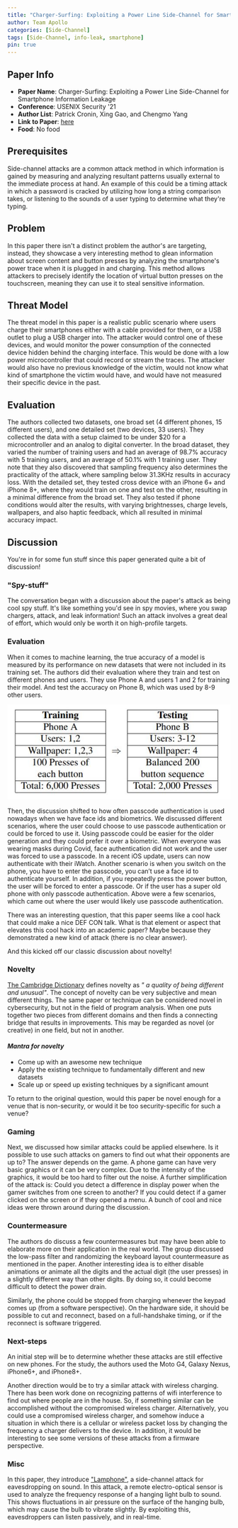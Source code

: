 ```yaml
---
title: "Charger-Surfing: Exploiting a Power Line Side-Channel for Smartphone Information Leakage"
author: Team Apollo
categories: [Side-Channel]
tags: [Side-Channel, info-leak, smartphone]
pin: true
---
```


## Paper Info
- **Paper Name**: Charger-Surfing: Exploiting a Power Line Side-Channel for Smartphone Information Leakage
- **Conference**: USENIX Security '21
- **Author List**: Patrick Cronin, Xing Gao, and Chengmo Yang
- **Link to Paper**: [here](https://www.usenix.org/system/files/sec21-cronin.pdf)
- **Food**: No food

## Prerequisites
Side-channel attacks are a common attack method in which information is gained by measuring and analyzing resultant patterns usually external to the immediate process at hand. An example of this could be a timing attack in which a password is cracked by utilizing how long a string comparison takes, or listening to the sounds of a user typing to determine what they're typing.

## Problem
In this paper there isn't a distinct problem the author's are targeting, instead, they showcase a very interesting method to glean information about screen content and button presses by analyzing the smartphone's power trace when it is plugged in and charging.
This method allows attackers to precisely identify the location of virtual button presses on the touchscreen, meaning they can use it to steal sensitive information.

## Threat Model
The threat model in this paper is a realistic public scenario where users charge their smartphones either with a cable provided for them, or a USB outlet to plug a USB charger into.
The attacker would control one of these devices, and would monitor the power consumption of the connected device hidden behind the charging interface. This would be done with a low power microcontroller that could record or stream the traces.
The attacker would also have no previous knowledge of the victim, would not know what kind of smartphone the victim would have, and would have not measured their specific device in the past.

## Evaluation
The authors collected two datasets, one broad set (4 different phones, 15 different users), and one detailed set (two devices, 33 users). They collected the data with a setup claimed to be under $20 for a microcontroller and an analog to digital converter.
In the broad dataset, they varied the number of training users and had an average of 98.7% accuracy with 5 training users, and an average of 50.1% with 1 training user.
They note that they also discovered that sampling frequency also determines the practicality of the attack, where sampling below 31.3KHz results in accuracy loss.
With the detailed set, they tested cross device with an iPhone 6+ and iPhone 8+, where they would train on one and test on the other, resulting in a minimal difference from the broad set. 
They also tested if phone conditions would alter the results, with varying brightnesses, charge levels, wallpapers, and also haptic feedback, which all resulted in minimal accuracy impact.

## Discussion
You're in for some fun stuff since this paper generated quite a bit of discussion!

### "Spy-stuff"
The conversation began with a discussion about the paper's attack as being cool spy stuff.
It's like something you'd see in spy movies, where you swap chargers, attack, and leak information! Such an attack involves a great deal of effort, which would only be worth it on high-profile targets.


### Evaluation

When it comes to machine learning, the true accuracy of a model is measured by its performance on new datasets that were not included in its training set.
The authors did their evaluation where they train and test on different phones and users.
They use Phone A and users 1 and 2 for training their model. 
And test the accuracy on Phone B, which was used by 8-9 other users.

![](/assets/img/2021-11-03-charger-surfing/1.JPG)

Then, the discussion shifted to how often passcode authentication is used nowadays when we have face ids and biometrics.
We discussed different scenarios, where the user could choose to use passcode authentication or could be forced to use it.
Using passcode could be easier for the older generation and they could prefer it over a biometric.
When everyone was wearing masks during Covid, face authentication did not work and the user was forced to use a passcode. 
In a recent iOS update, users can now authenticate with their iWatch.
Another scenario is when you switch on the phone, you have to enter the passcode, you can’t use a face id to authenticate yourself. 
In addition, if you repeatedly press the power button, the user will be forced to enter a passcode.
Or if the user has a super old phone with only passcode authentication.
Above were a few scenarios, which came out where the user would likely use passcode authentication.

There was an interesting question, that this paper seems like a cool hack that could make a nice DEF CON talk. 
What is that element or aspect that elevates this cool hack into an academic paper?
Maybe because they demonstrated a new kind of attack (there is no clear answer).

And this kicked off our classic discussion about novelty!

### Novelty
[The Cambridge Dictionary](https://dictionary.cambridge.org/us/dictionary/english/novelty) defines novelty as _" a quality of being different and unusual"_.
The concept of novelty can be very subjective and mean different things.
The same paper or technique can be considered novel in cybersecurity, but not in the field of program analysis.
When one puts together two pieces from different domains and then finds a connecting bridge that results in improvements. This may be regarded as novel (or creative) in one field, but not in another.

#### _Mantra for novelty_
- Come up with an awesome new technique 
- Apply the existing technique to fundamentally different and new datasets
- Scale up or speed up existing techniques by a significant amount

To return to the original question, would this paper be novel enough for a venue that is non-security, or would it be too security-specific for such a venue?

### Gaming
Next, we discussed how similar attacks could be applied elsewhere. 
Is it possible to use such attacks on gamers to find out what their opponents are up to?
The answer depends on the game. A phone game can have very basic graphics or it can be very complex.
Due to the intensity of the graphics, it would be too hard to filter out the noise. 
A further simplification of the attack is: Could you detect a difference in display power when the gamer switches from one screen to another?
If you could detect if a gamer clicked on the screen or if they opened a menu.
A bunch of cool and nice ideas were thrown around during the discussion. 


### Countermeasure
The authors do discuss a few countermeasures but may have been able to elaborate more on their application in the real world.
The group discussed the low-pass filter and randomizing the keyboard layout countermeasure as mentioned in the paper. 
Another interesting idea is to either disable animations or animate all the digits and the actual digit (the user presses) in a slightly different way than other digits.
By doing so, it could become difficult to detect the power drain. 

Similarly, the phone could be stopped from charging whenever the keypad comes up (from a software perspective).
On the hardware side, it should be possible to cut and reconnect, based on a full-handshake timing, or if the reconnect is software triggered.


### Next-steps
An initial step will be to determine whether these attacks are still effective on new phones.
For the study, the authors used the Moto G4, Galaxy Nexus, iPhone6+, and iPhone8+.

Another direction would be to try a similar attack with wireless charging.
There has been work done on recognizing patterns of wifi interference to find out where people are in the house. 
So, if something similar can be accomplished without the compromised wireless charger.
Alternatively, you could use a compromised wireless charger, and somehow induce a situation in which there is a cellular or wireless packet loss by changing the frequency a charger delivers to the device. 
In addition, it would be interesting to see some versions of these attacks from a firmware perspective.

### Misc
In this paper, they introduce ["Lamphone"](https://www.nassiben.com/lamphone), a side-channel attack for eavesdropping on sound.
In this attack, a remote electro-optical sensor is used to analyze the frequency response of a hanging light bulb to sound.
This shows fluctuations in air pressure on the surface of the hanging bulb, which may cause the bulb to vibrate slightly. 
By exploiting this, eavesdroppers can listen passively, and in real-time.
